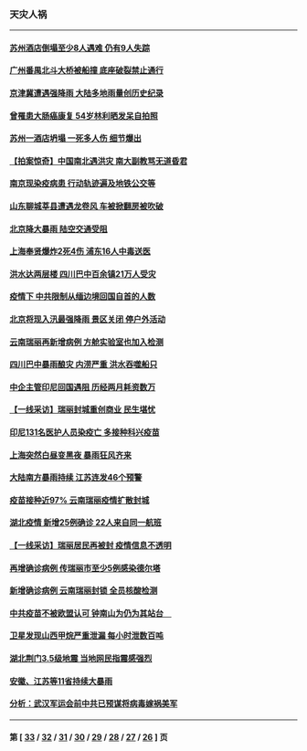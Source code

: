 ### 天灾人祸
---
#### [苏州酒店倒塌至少8人遇难 仍有9人失踪](../../pages/ncid280/n13085744.md) 
#### [广州番禺北斗大桥被船撞 底座破裂禁止通行](../../pages/ncid280/n13085598.md) 
#### [京津冀遭遇强降雨 大陆多地雨量创历史纪录](../../pages/ncid280/n13085500.md) 
#### [曾罹患大肠癌康复 54岁林利晒发呆自拍照](../../pages/ncid280/n13084863.md) 
#### [苏州一酒店坍塌 一死多人伤 细节爆出](../../pages/ncid280/n13084811.md) 
#### [【拍案惊奇】中国南北遇洪灾 南大副教骂无道昏君](../../pages/ncid280/n13082744.md) 
#### [南京现染疫病患 行动轨迹遍及地铁公交等](../../pages/ncid280/n13083709.md) 
#### [山东聊城莘县遭遇龙卷风 车被掀翻房被吹破](../../pages/ncid280/n13083573.md) 
#### [北京降大暴雨 陆空交通受阻](../../pages/ncid280/n13083256.md) 
#### [上海奉贤爆炸2死4伤 浦东16人中毒送医](../../pages/ncid280/n13083081.md) 
#### [洪水达两层楼 四川巴中百余镇21万人受灾](../../pages/ncid280/n13081785.md) 
#### [疫情下 中共限制从缅边境回国自首的人数](../../pages/ncid280/n13081740.md) 
#### [北京将现入汛最强降雨 景区关闭 停户外活动](../../pages/ncid280/n13081674.md) 
#### [云南瑞丽再新增病例 方舱实验室也加入检测](../../pages/ncid280/n13081547.md) 
#### [四川巴中暴雨酿灾 内涝严重 洪水吞噬船只](../../pages/ncid280/n13081047.md) 
#### [中企主管印尼回国遇阻 历经两月耗资数万](../../pages/ncid280/n13077238.md) 
#### [【一线采访】瑞丽封城重创商业 民生堪忧](../../pages/ncid280/n13076910.md) 
#### [印尼131名医护人员染疫亡 多接种科兴疫苗](../../pages/ncid280/n13076794.md) 
#### [上海突然白昼变黑夜 暴雨狂风齐来](../../pages/ncid280/n13076054.md) 
#### [大陆南方暴雨持续 江苏连发46个预警](../../pages/ncid280/n13075293.md) 
#### [疫苗接种近97% 云南瑞丽疫情扩散封城](../../pages/ncid280/n13074779.md) 
#### [湖北疫情 新增25例确诊 22人来自同一航班](../../pages/ncid280/n13073765.md) 
#### [【一线采访】瑞丽居民再被封 疫情信息不透明](../../pages/ncid280/n13071978.md) 
#### [再增确诊病例 传瑞丽市至少5例感染德尔塔](../../pages/ncid280/n13070458.md) 
#### [新增确诊病例 云南瑞丽封锁 全员核酸检测](../../pages/ncid280/n13068208.md) 
#### [中共疫苗不被欧盟认可 钟南山为仍为其站台　](../../pages/ncid280/n13066921.md) 
#### [卫星发现山西甲烷严重泄漏 每小时泄数百吨](../../pages/ncid280/n13067638.md) 
#### [湖北荆门3.5级地震 当地网民指震感强烈](../../pages/ncid280/n13066520.md) 
#### [安徽、江苏等11省持续大暴雨](../../pages/ncid280/n13066222.md) 
#### [分析：武汉军运会前中共已预谋将病毒嫁祸美军](../../pages/ncid280/n13066167.md) 

---
#### 第 [ [33](./33.md) / [32](./32.md) / [31](./31.md) / [30](./30.md) / [29](./29.md) / [28](./28.md) / [27](./27.md) / [26](./26.md) ] 页
